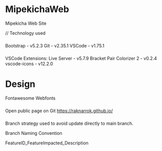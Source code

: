 # MipekichaWeb

Mipekicha Web Site

// Technology used
###
Bootstrap - v5.2.3
Git - v2.35.1
VSCode - v1.75.1

###
VSCode Extensions:
Live Server - v5.7.9
Bracket Pair Colorizer 2 - v0.2.4
vscode-icons - v12.2.0

# Design
Fontawesome
Webfonts

###
Open public page on Git https://raknarrok.github.io/

###
Branch strategy used to avoid update directly to main branch.

Branch Naming Convention

FeatureID_FeatureImpacted_Description

